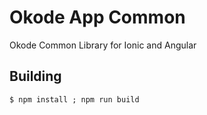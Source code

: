 # Okode App Common

Okode Common Library for Ionic and Angular

## Building


```
$ npm install ; npm run build
```
